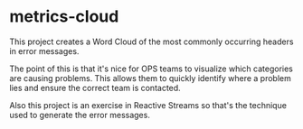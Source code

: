 # metrics-cloud
This project creates a Word Cloud of the most commonly occurring headers in error messages.

The point of this is that it's nice for OPS teams to visualize which categories are causing problems. This allows them to quickly identify where a problem lies and ensure the correct team is contacted.

Also this project is an exercise in Reactive Streams so that's the technique used to generate the error messages.